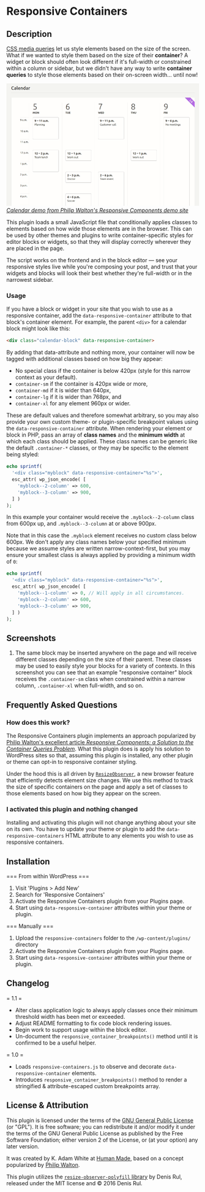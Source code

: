 <!-- ignore -->
# Responsive Containers
<!-- /ignore -->

## Description

[CSS media queries](https://developer.mozilla.org/en-US/docs/Web/CSS/Media_Queries/Using_media_queries) let us style elements based on the size of the screen. What if we wanted to style them based on the size of their **container**? A widget or block should often look different if it's full-width or constrained within a column or sidebar, but we didn't have any way to write **container queries** to style those elements based on their on-screen width&hellip; until now!

<!-- ignore -->
![Philip Walton's "Calendar" responsive components demo](./docs/images/responsive-components-calendar-demo.gif)
_[Calendar demo from Philip Walton's Responsive Components demo site](https://philipwalton.github.io/responsive-components/#calendar)_
<!-- /ignore -->

This plugin loads a small JavaScript file that conditionally applies classes to elements based on how wide those elements are in the browser. This can be used by other themes and plugins to write container-specific styles for editor blocks or widgets, so that they will display correctly wherever they are placed in the page.

The script works on the frontend and in the block editor — see your responsive styles live while you're composing your post, and trust that your widgets and blocks will look their best whether they're full-width or in the narrowest sidebar.

### Usage

If you have a block or widget in your site that you wish to use as a responsive container, add the `data-responsive-container` attribute to that block's container element. For example, the parent `<div>` for a calendar block might look like this:

```html
<div class="calendar-block" data-responsive-container>
```

By adding that data-attribute and nothing more, your container will now be tagged with additional classes based on how big they appear:
- No special class if the container is below 420px (style for this narrow context as your default).
- `container-sm` if the container is 420px wide or more,
- `container-md` if it is wider than 640px,
- `container-lg` if it is wider than 768px, and
- `container-xl` for any element 960px or wider.

These are default values and therefore somewhat arbitrary, so you may also provide your own custom theme- or plugin-specific breakpoint values using the `data-responsive-container` attribute. When rendering your element or block in PHP, pass an array of **class names** and the **minimum width** at which each class should be applied. These class names can be generic like the default `.container-*` classes, or they may be specific to the element being styled:

```php
echo sprintf(
  '<div class="myblock" data-responsive-container="%s">',
  esc_attr( wp_json_encode( [
    'myblock--2-column' => 600,
    'myblock--3-column' => 900,
  ] )
);
```

In this example your container would receive the `.myblock--2-column` class from 600px up, and `.myblock--3-column` at or above 900px.

Note that in this case the `.myblock` element receives no custom class below 600px. We don't apply any class names below your specified minimum because we assume styles are written narrow-context-first, but you may ensure your smallest class is always applied by providing a minimum width of `0`:

```php
echo sprintf(
  '<div class="myblock" data-responsive-container="%s">',
  esc_attr( wp_json_encode( [
    'myblock--1-column' => 0, // Will apply in all circumstances.
    'myblock--2-column' => 600,
    'myblock--3-column' => 900,
  ] )
);
```

## Screenshots

1. The same block may be inserted anywhere on the page and will receive different classes depending on the size of their parent. These classes may be used to easily style your blocks for a variety of contexts. In this screenshot you can see that an example "responsive container" block receives the `.container-sm` class when constrained within a narrow column, `.container-xl` when full-width, and so on.

## Frequently Asked Questions

### How does this work?

The Responsive Containers plugin implements an approach popularized by [Philip Walton's excellent article _Responsive Components: a Solution to the Container Queries Problem_](https://philipwalton.com/articles/responsive-components-a-solution-to-the-container-queries-problem/). What this plugin does is apply his solution to WordPress sites so that, assuming this plugin is installed, any other plugin or theme can opt-in to responsive container styling.

Under the hood this is all driven by [`ResizeObserver`](https://developer.mozilla.org/en-US/docs/Web/API/ResizeObserver), a new browser feature that efficiently detects element size changes. We use this method to track the size of specific containers on the page and apply a set of classes to those elements based on how big they appear on the screen.

### I activated this plugin and nothing changed

Installing and activating this plugin will not change anything about your site on its own. You have to update your theme or plugin to add the `data-responsive-containers` HTML attribute to any elements you wish to use as responsive containers.

## Installation

=== From within WordPress ===

1. Visit 'Plugins > Add New'
1. Search for 'Responsive Containers'
1. Activate the Responsive Containers plugin from your Plugins page.
1. Start using `data-responsive-container` attributes within your theme or plugin.

=== Manually ===

1. Upload the `responsive-containers` folder to the `/wp-content/plugins/` directory
1. Activate the Responsive Containers plugin from your Plugins page.
1. Start using `data-responsive-container` attributes within your theme or plugin.

## Changelog

= 1.1 =
* Alter class application logic to always apply classes once their minimum threshold width has been met or exceeded.
* Adjust README formatting to fix code block rendering issues.
* Begin work to support usage within the block editor.
* Un-document the `responsive_container_breakpoints()` method until it is confirmed to be a useful helper.

= 1.0 =
* Loads `responsive-containers.js` to observe and decorate `data-responsive-container` elements.
* Introduces `responsive_container_breakpoints()` method to render a stringified & attribute-escaped custom breakpoints array.

## License & Attribution

This plugin is licensed under the terms of the [GNU General Public License](./license.txt) (or "GPL"). It is free software; you can redistribute it and/or modify it under the terms of the GNU General Public License as published by the Free Software Foundation; either version 2 of the License, or (at your option) any later version.

It was created by K. Adam White at [Human Made](https://humanmade.com), based on a concept popularized by [Philip Walton](https://philipwalton.com/).

This plugin utilizes the [`resize-observer-polyfill` library](https://www.npmjs.com/package/resize-observer-polyfill) by Denis Rul, released under the MIT license and &copy; 2016 Denis Rul.


